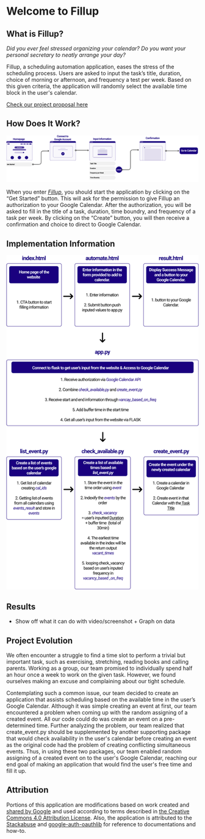 # Welcome to Fillup

## What is Fillup?

*Did you ever feel stressed organizing your calendar? Do you want your personal secretary to neatly arrange your day?*

Fillup, a scheduling automation application, eases the stress of the scheduling process. Users are asked to input the task’s title, duration, choice of morning or afternoon, and frequency a test per week. Based on this given criteria, the application will randomly select the available time block in the user's calendar. 

[Check our project proposal here](proposal.md)

## How Does It Work?

<img src="static/images/user-flow.png" alt="image">

When you enter [*Fillup*](http://tryfillup.herokuapp.com/), you should start the application by clicking on the “Get Started” button. This will ask for the permission to give Fillup an authorization to your Google Calendar. After the authorization, you will be asked to fill in the title of a task, duration, time boundry, and frequency of a task per week. By clicking on the “Create” button, you will then receive a confirmation and choice to direct to Google Calendar. 


## Implementation Information 

<img src="static/images/app-arch.png" alt="image">

## Results 

- Show off what it can do with video/screenshot + Graph on data 

## Project Evolution

We often encounter a struggle to find a time slot to perform a trivial but important task, such as exercising, stretching, reading books and calling parents. Working as a group, our team promised to individually spend half an hour once a week to work on the given task. However, we found ourselves making an excuse and complaining about our tight schedule. 

Contemplating such a common issue, our team decided to create an application that assists scheduling based on the available time in the user’s Google Calendar. Although it was simple creating an event at first, our team encountered a problem when coming up with the random assigning of a created event. All our code could do was create an event on a pre-determined time. Further analyzing the problem, our team realized that create_event.py should be supplemented by another supporting package that would check availability in the user's calendar before creating an event as the original code had the problem of creating conflicting simultaneous events. Thus, in using these two packages, our team enabled random assigning of a created event on to the user's Google Calendar, reaching our end goal of making an application that would find the user's free time and fill it up. 


## Attribution

Portions of this application are modifications based on work created and [shared by Google](https://developers.google.com/terms/site-policies) and used according to terms described in [the Creative Commons 4.0 Attribution License](https://creativecommons.org/licenses/by/4.0/). Also, the application is attributed to the [Stackabuse](https://stackabuse.com/deploying-a-flask-application-to-heroku/) and [google-auth-oauthlib](https://google-auth-oauthlib.readthedocs.io/en/latest/) for reference to documentations and how-to.

